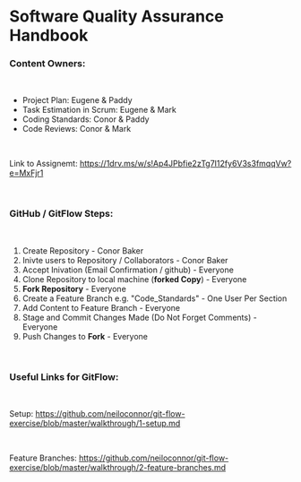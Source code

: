 # Software Quality Assurance Handbook

### Content Owners:

<br>

* Project Plan: Eugene & Paddy
* Task Estimation in Scrum: Eugene & Mark
* Coding Standards: Conor & Paddy
* Code Reviews: Conor & Mark

<br>

Link to Assignemt: https://1drv.ms/w/s!Ap4JPbfie2zTg7I12fy6V3s3fmqqVw?e=MxFjr1

<br>

### GitHub / GitFlow Steps:
<br>

1. Create Repository - Conor Baker
2. Inivte users to Repository / Collaborators - Conor Baker
3. Accept Inivation (Email Confirmation / github) - Everyone
4. Clone Repository to local machine (**forked Copy**) - Everyone
5. **Fork Repository** - Everyone
6. Create a Feature Branch e.g. "Code_Standards" - One User Per Section
7. Add Content to Feature Branch - Everyone
8. Stage and Commit Changes Made (Do Not Forget Comments) - Everyone
9. Push Changes to **Fork** - Everyone

<br>

### Useful Links for GitFlow: 

<br>

Setup: https://github.com/neiloconnor/git-flow-exercise/blob/master/walkthrough/1-setup.md

<br>

Feature Branches: https://github.com/neiloconnor/git-flow-exercise/blob/master/walkthrough/2-feature-branches.md